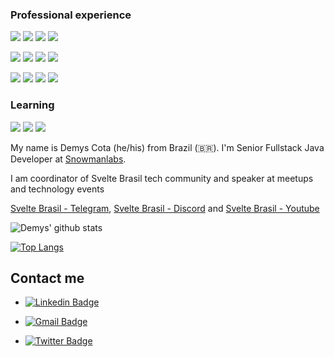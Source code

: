 ### Professional experience

 <p> 
    <img src="http://views.whatilearened.today/views/github/Demysdcl/views.svg"/> 
    <img src="https://img.shields.io/badge/Back End-Java-2196F3"/>
    <img src="https://img.shields.io/badge/Back End-Kotlin-2196F3"/>
    <img src="https://img.shields.io/badge/Back End-Node-2196F3"/>
 </p>
 
 <p>   
    <img src="https://img.shields.io/badge/Front End-Svelte-2196F3"/>
    <img src="https://img.shields.io/badge/Front End-Vue-2196F3"/>
    <img src="https://img.shields.io/badge/Front End-React-2196F3"/>
    <img src="https://img.shields.io/badge/Front End-Angular-2196F3"/>
 </p>

  <p> 
    <img src="https://img.shields.io/badge/Mobile-Flutter-2196F3"/>
    <img src="https://img.shields.io/badge/Mobile-React Native-2196F3"/>
    <img src="https://img.shields.io/badge/Mobile-Android-2196F3"/>
    <img src="https://img.shields.io/badge/Mobile-Ionic-2196F3"/>
 </p>

### Learning

 <p> 
    <img src="https://img.shields.io/badge/Back End-Python-f55247"/>
    <img src="https://img.shields.io/badge/Back End-Go-f55247"/>
    <img src="https://img.shields.io/badge/Back End-Ruby-f55247"/>
 </p>


My name is Demys Cota (he/his) from Brazil (🇧🇷). I'm Senior Fullstack Java Developer at [Snowmanlabs](https://www.snowmanlabs.com.br/). 

I am coordinator of Svelte Brasil tech community and speaker at meetups and technology events

[Svelte Brasil - Telegram](https://t.me/sveltebrasil), [Svelte Brasil - Discord](https://discord.gg/mEyG92) and [Svelte Brasil - Youtube](https://www.youtube.com/channel/UCp8jamqJRGg86eMnewxjWng)

![Demys' github stats](https://github-readme-stats.vercel.app/api?username=Demysdcl&show_icons=true&theme=tokyonight)

[![Top Langs](https://github-readme-stats.vercel.app/api/top-langs/?username=Demysdcl&hide=html)](https://github.com/anuraghazra/github-readme-stats)


##  Contact me

- [![Linkedin Badge](https://img.shields.io/badge/-DemysLima-blue?style=flat-square&logo=Linkedin&logoColor=white&link=https://www.linkedin.com/in/demys-lima/)](https://www.linkedin.com/in/demys-lima/)

- [![Gmail Badge](https://img.shields.io/badge/-demysdcl@gmail.com-c14438?style=flat-square&logo=Gmail&logoColor=white&link=mailto:demysdcl@gmail.com)](mailto:demysdcl@gmail.com)

- [![Twitter Badge](https://img.shields.io/badge/-@DemysCota-blue?style=flat-square&logo=Twitter&logoColor=white&link=https://twitter.com/DemysCota)](https://twitter.com/DemysCota)

